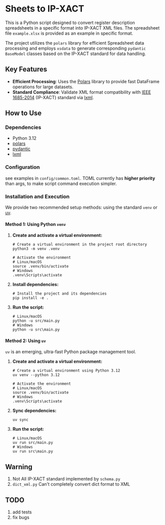 # Sheets to IP-XACT

This is a Python script designed to convert register description spreadsheets in a specific format into IP-XACT XML files. The spreadsheet file `example.xlsx` is provided as an example in specific format.

The project utilizes the `polars` library for efficient Spreadsheet data processing and employs `xsdata` to generate corresponding `pydantic` `BaseModel` classes based on the IP-XACT standard for data handling.

## Key Features

- **Efficient Processing**: Uses the [Polars](https://www.pola.rs/) library to provide fast DataFrame operations for large datasets.
- **Standard Compliance**: Validate XML format compatibility with [IEEE 1685-2014](https://ieeexplore.ieee.org/document/6898803) (IP-XACT) standard
 via [lxml](https://lxml.de/).

## How to Use

### Dependencies

- Python 3.12
- [polars](https://www.pola.rs/)
- [pydantic](https://docs.pydantic.dev/latest/)
- [lxml](https://lxml.de/)

### Configuration

see examples in `config/common.toml`. TOML currently has **higher priority** than args, to make script command execution simpler.

### Installation and Execution

We provide two recommended setup methods: using the standard `venv` or [uv](https://docs.astral.sh/uv/).

#### Method 1: Using Python `venv`

1. **Create and activate a virtual environment:**

   ```shell
   # Create a virtual environment in the project root directory  
   python3 -m venv .venv  
   
   # Activate the environment  
   # Linux/macOS  
   source .venv/bin/activate  
   # Windows  
   .venv\Scripts\activate  
   ```

2. **Install dependencies:**

   ```shell
   # Install the project and its dependencies  
   pip install -e .  
   ```

3. **Run the script:**

   ```shell
   # Linux/macOS  
   python -u src/main.py
   # Windows
   python -u src\main.py
   ```

#### Method 2: Using `uv`

`uv` is an emerging, ultra-fast Python package management tool.

1. **Create and activate a virtual environment:**

   ```shell
   # Create a virtual environment using Python 3.12  
   uv venv --python 3.12  
   
   # Activate the environment  
   # Linux/macOS  
   source .venv/bin/activate  
   # Windows  
   .venv\Scripts\activate  
   ```

2. **Sync dependencies:**

   ```shell
   uv sync  
   ```

3. **Run the script:**

   ```shell
   # Linux/macOS  
   uv run src/main.py  
   # Windows
   uv run src\main.py
   ```

## Warning
1. Not All IP-XACT standard implemented by `schema.py`
2. `dict_xml.py` Can't completely convert dict format to XML

## TODO
1. add tests
2. fix bugs
